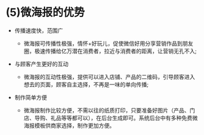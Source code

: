 # (5)微海报的优势

*   传播速度快，范围广

    *   微海报可传播性极强，情怀+好玩儿，促使微信好用分享营销作品到朋友圈，极速传播给亿万潜在消费者，拉近与消费者的距离，让营销无孔不入;

*   与顾客产生更好的互动

    *   微海报的互动性极强，提供可以进入店铺、产品的二维码，引导顾客进入想去的页面，顾客自主选择，不再是一味的单向传播;

*   制作简单方便

    *   微海报制作比较方便，不需以往的纸质打印，只要准备好图片（产品、门店、导购、礼品等等都可以），在后台生成即可。系统后台中有多种免费微海报模板供商家选择，制作更加方便。
